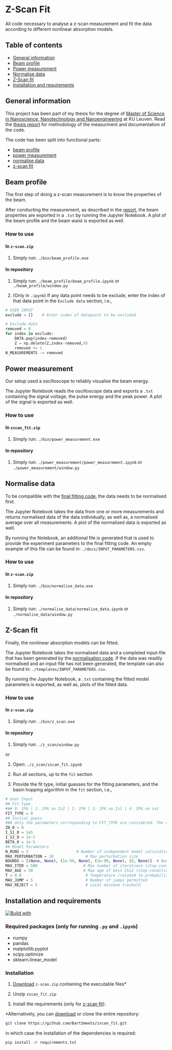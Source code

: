 # Z-Scan Fit

All code necessary to analyse a z-scan measurement and fit the data according to different nonlinear absorption models.

## Table of contents
* [General information](#general-information)
* [Beam profile](#beam-profile)
* [Power measurement](#power-measurement)
* [Normalise data](#normalise-data)
* [Z-Scan fit](#z-scan-fit)
* [Installation and requirements](#installation-and-requirements)

## General information

This project has been part of my thesis for the degree of [Master of Science in Nanoscience, Nanotechnology and Nanoengineering](https://www.kuleuven.be/programmes/master-nanoscience-nanotechnology-nanoengineering) at KU Leuven. Read the [thesis report](/docs/thesis.pdf) for methodology of the measurment and documentation of the code.

The code has been split into functional parts:
* [beam profile](#beam-profile)
* [power measurement](#power-measurement)
* [normalise data](#normalise-data)
* [z-scan fit](#z-scan-fit)

## Beam profile

The first step of doing a z-scan measurement is to know the properties of the beam. 

After conducting the measurement, as described in the [report](/documentation/thesis.pdf), the beam properties are exported in a ```.txt``` by running the Jupyter Notebook. A plot of the beam profile and the beam waist is exported as well.

### How to use

#### In ```z-scan.zip```

1. Simply run: ```./bin/beam_profile.exe```

#### In repository

1. Simply run: ```./beam_profile/beam_profile.ipynb``` or ```./beam_profile/window.py```

2. (Only in ```.ipynb```) If any data point needs to be exclude, enter the index of that data point in the ```Exclude data``` section, i.e.,

```python
# USER INPUT
exclude = []    # Enter index of datapoint to be excluded

# Exclude data
removed = 0
for index in exclude:
    DATA.pop(index-removed)
    Z = np.delete(Z,index-removed,0)
    removed += 1
N_MEASUREMENTS -= removed
```

## Power measurement

Our setup used a oscilloscope to reliably visualise the beam energy. 

The Jupyter Notebook reads the oscilloscope data and exports a ```.txt``` containing the signal voltage, the pulse energy and the peak power. A plot of the signal is exported as well.

### How to use

#### In ```zscan_fit.zip```

1. Simply run: ```./bin/power_measurement.exe```

#### In repository

1. Simply run: ```./power_measurement/power_measurement.ipynb``` or ```./power_measurement/window.py```

## Normalise data

To be compatible with the [final fitting code](#z-scan-fit), the data needs to be normalised first.

The Jupyter Notebook takes the data from one or more measurements and returns normalised data of the data individually, as well as, a normalised average over all measurements. A plot of the normalised data is exported as well.

By running the Notebook, an additional file is generated that is used to provide the experiment parameters to the final fitting code. An empty example of this file can be found in: ```./docs/INPUT_PARAMETERS.csv```.

### How to use

#### In ```z-scan.zip```

1. Simply run: ```./bin/normalise_data.exe```

#### In repository

1. Simply run: ```./normalise_data/normalise_data.ipynb``` or ```./normalise_data/window.py``` 


## Z-Scan fit

Finally, the nonlinear absorption models can be fitted.

The Jupyter Notebook takes the normalised data and a completed input-file that has been generated by the [normalisation code](#normalise-data). If the data was readily normalised and an input-file has not been generated, the template can also be found in: ```./templates/INPUT_PARAMETERS.csv```.

By running the Jupyter Notebook, a ```.txt``` containing the fitted model parameters is exported, as well as, plots of the fitted data.

### How to use

#### In ```z-scan.zip```

1. Simply run: ```./bin/z_scan.exe```

#### In repository

1. Simply run: ```./z_scan/window.py```

or

1. Open: ```./z_scan/zscan_fit.ipynb```

2. Run all sections, up to the ```fit``` section

3. Provide the fit type, initial guesses for the fitting parameters, and the basin hopping algorithm in the ```fit``` section, i.e.,

```python
# User Input
## Fit type
### 0: 1PA | 1: 2PA no Is2 | 2: 2PA | 3: 2PA no Is1 | 4: 2PA no sat
FIT_TYPE = 0
## Initial guess
### Only the parameters corresponding to FIT_TYPE are considered. The others are ignored.
Z0_0 = 0
I_S1_0 = 1e5
I_S2_0 = 1e-5
BETA_0 = 1e-5
## Model Parameters
N_RUNS = 3                     # Number of independent model calculations
MAX_PERTURBATION = 10              # Max perturbation size 
BOUNDS = [(None, None), (1e-99, None), (1e-99, None), (0, None)]  # Bounds of fitting-parameters: z0, Is1
MAX_ITER = 500                    # Max number of iterations (stop-condition) (0 = classical algorithm)
MAX_AGE = 50                      # Max age of best Chi2 (stop-condition)
T = 0.8                            # Temperature (related to probability of a non optimal chi2 being taken as step)
MAX_JUMP = 5                       # Number of jumps permitted
MAX_REJECT = 5                     # Local minimum treshold
```

## Installation and requirements

[![Build with](https://img.shields.io/badge/Build%20with-Python%203.8-blue)](https://www.python.org/])

### Required packages (only for running ```.py``` and ```.ipynb```)
* numpy
* pandas
* matplotlib.pyplot
* scipy.optimize
* sklearn.linear_model

### Installation

1. [Download](https://github.com/BartSmeets/zscan_fit/releases/latest/download/z-scan.zip) ```z-scan.zip``` containing the executable files*

2. Unzip ```zscan_fit.zip```

3. Install the requirements (only for [z-scan fit](#z-scan-fit)):


*Alternatively, you can [download](https://github.com/BartSmeets/zscan_fit/archive/refs/heads/main.zip) or clone the entire repository:
    
```bash
git clone https://github.com/BartSmeets/zscan_fit.git
```

in which case the installation of the dependencies is required:

```
pip install -r requirements.txt
```
